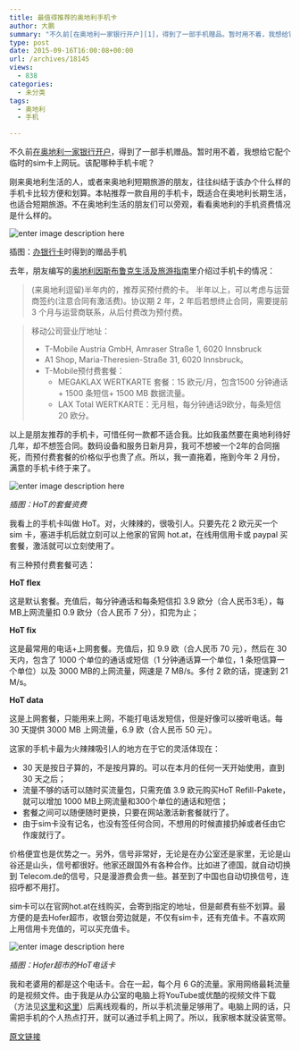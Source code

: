 ```yaml
---
title: 最值得推荐的奥地利手机卡
author: 大鹏
summary: "不久前[在奥地利一家银行开户][1]，得到了一部手机赠品。暂时用不着，我想给它配个临时的sim卡上网玩。该配哪种手机卡呢？"
type: post
date: 2015-09-16T16:00:08+00:00
url: /archives/18145
views:
  - 838
categories:
  - 未分类
tags:
  - 奥地利
  - 手机

---
```

不久前[在奥地利一家银行开户][1]，得到了一部手机赠品。暂时用不着，我想给它配个临时的sim卡上网玩。该配哪种手机卡呢？

刚来奥地利生活的人，或者来奥地利短期旅游的朋友，往往纠结于该办个什么样的手机卡比较方便和划算。本帖推荐一款自用的手机卡，既适合在奥地利长期生活，也适合短期旅游。不在奥地利生活的朋友们可以旁观，看看奥地利的手机资费情况是什么样的。

![enter image description here][2]

插图：[办银行卡][1]时得到的赠品手机

去年，朋友编写的[奥地利因斯布鲁克生活及旅游指南][3]里介绍过手机卡的情况：

> (来奥地利逗留)半年内的，推荐买预付费的卡。 半年以上，可以考虑与运营商签约(注意合同有激活费)。协议期 2 年，2 年后若想终止合同，需要提前 3 个月与运营商联系，从后付费改为预付费。
    
> 移动公司营业厅地址：
> 
>   * T-Mobile Austria GmbH, Amraser Straße 1, 6020 Innsbruck
>   * A1 Shop, Maria-Theresien-Straße 31, 6020 Innsbruck。
>   * T-Mobile预付费套餐： 
>       * MEGAKLAX WERTKARTE 套餐：15 欧元/月，包含1500 分钟通话+ 1500 条短信+ 1500 MB 数据流量。
>       * LAX Total WERTKARTE：无月租，每分钟通话9欧分，每条短信 20 欧分。

以上是朋友推荐的手机卡，可惜任何一款都不适合我。比如我虽然要在奥地利待好几年，却不想签合同。数码设备和服务日新月异，我可不想被一个2年的合同捆死，而预付费套餐的价格似乎也贵了点。所以，我一直拖着，拖到今年 2 月份，满意的手机卡终于来了。

![enter image description here][4]

_插图：HoT的套餐资费_

我看上的手机卡叫做 HoT。对，火辣辣的，很吸引人。只要先花 2 欧元买一个 sim 卡，塞进手机后就立刻可以上他家的官网 hot.at，在线用信用卡或 paypal 买套餐，激活就可以立刻使用了。

有三种预付费套餐可选：

**HoT flex**
  
这是默认套餐。充值后，每分钟通话和每条短信扣 3.9 欧分（合人民币3毛），每 MB上网流量扣 0.9 欧分（合人民币 7 分），扣完为止；

**HoT fix**
  
这是最常用的电话+上网套餐。充值后，扣 9.9 欧（合人民币 70 元），然后在 30 天内，包含了 1000 个单位的通话或短信（1 分钟通话算一个单位，1 条短信算一个单位）以及 3000 MB的上网流量，网速是 7 MB/s。多付 2 欧的话，提速到 21 M/s。

**HoT data**
  
这是上网套餐，只能用来上网，不能打电话发短信，但是好像可以接听电话。每 30 天提供 3000 MB 上网流量，6.9 欧（合人民币 50 元）。

这家的手机卡最为火辣辣吸引人的地方在于它的灵活体现在：

  * 30 天是按日子算的，不是按月算的。可以在本月的任何一天开始使用，直到 30 天之后；
  * 流量不够的话可以随时买流量包，只需充值 3.9 欧元购买HoT Refill-Pakete，就可以增加 1000 MB上网流量和300个单位的通话和短信；
  * 套餐之间可以随便随时更换，只要在网站激活新套餐就行了。
  * 由于sim卡没有记名，也没有签任何合同，不想用的时候直接扔掉或者任由它作废就行了。

价格便宜也是优势之一。另外，信号非常好，无论是在办公室还是家里，无论是山谷还是山头，信号都很好。他家还跟国外有各种合作。比如进了德国，就自动切换到 Telecom.de的信号，只是漫游费会贵一些。甚至到了中国也自动切换信号，连招呼都不用打。

sim卡可以在官网hot.at在线购买，会寄到指定的地址，但是邮费有些不划算。最方便的是去Hofer超市，收银台旁边就是，不仅有sim卡，还有充值卡。不喜欢网上用信用卡充值的，可以买充值卡。

![enter image description here][5]

_插图：Hofer超市的HoT电话卡_

我和老婆用的都是这个电话卡。合在一起，每个月 6 G的流量。家用网络最耗流量的是视频文件。由于我是从办公室的电脑上将YouTube或优酷的视频文件下载（方法见[这里][6]和[这里][7]）后离线观看的，所以手机流量足够用了。电脑上网的话，只需把手机的个人热点打开，就可以通过手机上网了。所以，我家根本就没装宽带。

 [1]: http://pzhao.org/archives/18143
 [2]: http://pzhao.org/wp-content/uploads/2015/09/2015-09-06_xperia.jpg
 [3]: http://pzhao.org/archives/17566
 [4]: https://www.hot.at/images/hot_pakete_start_fix_data.png
 [5]: http://pzhao.org/wp-content/uploads/2015/09/2015-09-06_hot.jpg
 [6]: http://pzhao.org/archives/18115
 [7]: http://pzhao.org/archives/18131

[原文链接](http://dapengde.com/archives/18145)

